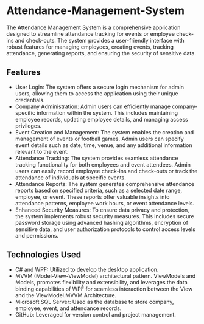 # Attendance-Management-System

The Attendance Management System is a comprehensive application designed to streamline attendance tracking for events or employee check-ins and check-outs. The system provides a user-friendly interface with robust features for managing employees, creating events, tracking attendance, generating reports, and ensuring the security of sensitive data.

## Features

- User Login: The system offers a secure login mechanism for admin users, allowing them to access the application using their unique credentials.
- Company Administration: Admin users can efficiently manage company-specific information within the system. This includes maintaining employee records, updating employee details, and managing access privileges.
- Event Creation and Management: The system enables the creation and management of events or football games. Admin users can specify event details such as date, time, venue, and any additional information relevant to the event.
- Attendance Tracking: The system provides seamless attendance tracking functionality for both employees and event attendees. Admin users can easily record employee check-ins and check-outs or track the attendance of individuals at specific events.
- Attendance Reports: The system generates comprehensive attendance reports based on specified criteria, such as a selected date range, employee, or event. These reports offer valuable insights into attendance patterns, employee work hours, or event attendance levels.
- Enhanced Security Measures: To ensure data privacy and protection, the system implements robust security measures. This includes secure password storage using advanced hashing algorithms, encryption of sensitive data, and user authorization protocols to control access levels and permissions.

## Technologies Used

- C# and WPF: Utilized to develop the desktop application.
- MVVM (Model-View-ViewModel) architectural pattern. ViewModels and Models, promotes flexibility and extensibility, and leverages the data binding capabilities of WPF for seamless interaction between the View and the ViewModel.MVVM Architecture.  
- Microsoft SQL Server: Used as the database to store company, employee, event, and attendance records.
- GitHub: Leveraged for version control and project management.
